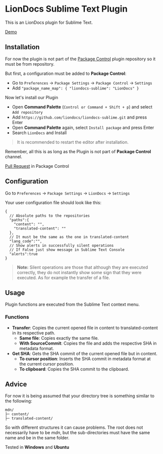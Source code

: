 # LionDocs Sublime Text Plugin

This is an LionDocs plugin for Sublime Text.

[Demo](https://www.youtube.com/watch?v=RRPShnY_10E)

## Installation

For now the plugin is not part of the [Package Control](https://packagecontrol.io/) plugin repository so it must be from repository.

But first, a configuration must be added to **Package Control**:

* Go to `Preferences` -> `Package Settings` -> `Package Control` -> `Settings`
* Add `"package_name_map": { "liondocs-sublime": "LionDocs" }`

Now let's install our Plugin

* Open **Command Palette** (`Control or Command + Shift + p`) and select `Add repository`
* Add `https://github.com/liondocs/liondocs-sublime.git` and press Enter
* Open **Command Palette** again, select `Install package` and press Enter
* Search `LionDocs` and Install

> It is recommended to restart the editor after installation.

Remember, all this is as long as the Plugin is not part of **Package Control** channel.

[Pull Request](https://github.com/wbond/package_control_channel/pull/8628) in Package Control

## Configuration

Go to `Preferences` -> `Package Settings` -> `LionDocs` -> `Settings`

Your user configuration file should look like this:

```jsonc
{
  // Absolute paths to the repositories
  "paths":{
    "content": "",
    "translated-content": ""
  },
  // It must be the same as the one in translated-content
  "lang_code":"",
  // Show alerts in successfully silent operations
  // If False just show message in Sublime Text Console
  "alerts":true
}
```

> **Note:** Silent operations are those that although they are executed correctly, they do not instantly show some sign that they were executed. As for example the transfer of a file.

## Usage

Plugin functions are executed from the Sublime Text context menu.

### Functions

* **Transfer**: Copies the current opened file in content to translated-content in its respective path.
	* **Same file**: Copies exactly the same file.
	* **With SourceCommit**: Copies the file and adds the respective SHA in metadata format.
* **Get SHA**: Gets the SHA commit of the current opened file but in content.
	* **To cursor position**: Inserts the SHA commit in metadata format at the current cursor position.
	* **To clipboard**: Copies the SHA commit to the clipboard.

## Advice

For now it is being assumed that your directory tree is something similar to the following:

```
mdn/
├─ content/
├─ translated-content/
```

So with different structures it can cause problems. The root does not necessarily have to be *mdn*, but the sub-directories must have the same name and be in the same folder.

Tested in **Windows** and **Ubuntu**
